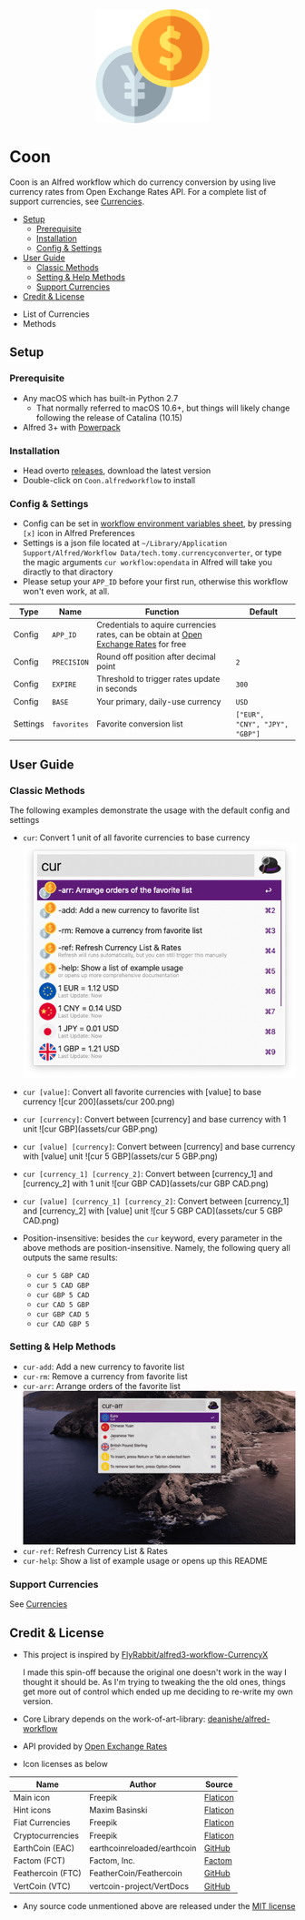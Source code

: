 <div align="center">
    <img src="./src/icon.png" width="200" height="200">
</div>

# Coon

Coon is an Alfred workflow which do currency conversion by using live currency rates from Open Exchange Rates API. For a complete list of support currencies, see [Currencies](./Currencies.md).

<!-- MarkdownTOC autolink="true" -->

- [Setup](#setup)
  - [Prerequisite](#prerequisite)
  - [Installation](#installation)
  - [Config & Settings](#config--settings)
- [User Guide](#user-guide)
  - [Classic Methods](#classic-methods)
  - [Setting & Help Methods](#setting--help-methods)
  - [Support Currencies](#support-currencies)
- [Credit & License](#credit--license)

<!-- /MarkdownTOC -->

* List of Currencies
* Methods

## Setup

### Prerequisite

* Any macOS which has built-in Python 2.7
  * That normally referred to macOS 10.6+, but things will likely change following the release of Catalina (10.15)
* Alfred 3+ with [Powerpack](https://www.alfredapp.com/powerpack/)

### Installation

* Head overto [releases](https://github.com/tomy0000000/coon/releases), download the latest version
* Double-click on `Coon.alfredworkflow` to install

### Config & Settings

* Config can be set in [workflow environment variables sheet](https://www.alfredapp.com/help/workflows/advanced/variables/#environment), by pressing `[x]` icon in Alfred Preferences
* Settings is a json file located at `~/Library/Application Support/Alfred/Workflow Data/tech.tomy.currencyconverter`, or type the magic arguments `cur workflow:opendata` in Alfred will take you diractly to that diractory
* Please setup your `APP_ID` before your first run, otherwise this workflow won't even work, at all.

| Type     | Name        | Function                                                     | Default                        |
| -------- | ----------- | ------------------------------------------------------------ | ------------------------------ |
| Config   | `APP_ID`    | Credentials to aquire currencies rates, can be obtain at [Open Exchange Rates](https://openexchangerates.org/) for free |                                |
| Config   | `PRECISION` | Round off position after decimal point                       | `2`                            |
| Config   | `EXPIRE`    | Threshold to trigger rates update in seconds                 | `300`                          |
| Config   | `BASE`      | Your primary, daily-use currency                             | `USD`                          |
| Settings | `favorites` | Favorite conversion list                                     | `["EUR", "CNY", "JPY", "GBP"]` |

## User Guide

### Classic Methods

The following examples demonstrate the usage with the default config and settings

* `cur`: Convert 1 unit of all favorite currencies to base currency
![cur](assets/cur.png)
* `cur [value]`: Convert all favorite currencies with [value] to base currency
![cur 200](assets/cur 200.png)
* `cur [currency]`: Convert between [currency] and base currency with 1 unit
![cur GBP](assets/cur GBP.png)
* `cur [value] [currency]`: Convert between [currency] and base currency with [value] unit
![cur 5 GBP](assets/cur 5 GBP.png)
* `cur [currency_1] [currency_2]`: Convert between [currency_1] and [currency_2] with 1 unit
![cur GBP CAD](assets/cur GBP CAD.png)
* `cur [value] [currency_1] [currency_2]`: Convert between [currency_1] and [currency_2] with [value] unit
![cur 5 GBP CAD](assets/cur 5 GBP CAD.png)

* Position-insensitive: besides the `cur` keyword, every parameter in the above methods are position-insensitive. Namely, the following query all outputs the same results:
  * `cur 5 GBP CAD`
  * `cur 5 CAD GBP`
  * `cur GBP 5 CAD`
  * `cur CAD 5 GBP`
  * `cur GBP CAD 5`
  * `cur CAD GBP 5`

### Setting & Help Methods

* `cur-add`: Add a new currency to favorite list
* `cur-rm`: Remove a currency from favorite list
* `cur-arr`: Arrange orders of the favorite list
![cur-arr](assets/cur-arr.gif)
* `cur-ref`: Refresh Currency List & Rates
* `cur-help`: Show a list of example usage or opens up this README

### Support Currencies

See [Currencies](./Currencies.md)

## Credit & License

* This project is inspired by [FlyRabbit/alfred3-workflow-CurrencyX](https://github.com/FlyRabbit/alfred3-workflow-CurrencyX)

  I made this spin-off because the original one doesn't work in the way I thought it should be. As I'm trying to tweaking the the old ones, things get more out of control which ended up me deciding to re-write my own version.

* Core Library depends on the work-of-art-library: [deanishe/alfred-workflow](https://github.com/deanishe/alfred-workflow)
* API provided by [Open Exchange Rates](https://openexchangerates.org/)
* Icon licenses as below

| Name              | Author                      | Source                                                       |
| ----------------- | --------------------------- | ------------------------------------------------------------ |
| Main icon         | Freepik                     | [Flaticon](https://www.flaticon.com/free-icon/exchange_1924021) |
| Hint icons        | Maxim Basinski              | [Flaticon](https://www.flaticon.com/packs/universal-icons)   |
| Fiat Currencies   | Freepik                     | [Flaticon](https://www.flaticon.com/packs/countrys-flags)    |
| Cryptocurrencies  | Freepik                     | [Flaticon](https://www.flaticon.com/packs/ecommerce-and-payment-method-logos) |
| EarthCoin (EAC)   | earthcoinreloaded/earthcoin | [GitHub](https://github.com/earthcoinreloaded/earthcoin)     |
| Factom (FCT)      | Factom, Inc.                | [Factom](https://www.factom.com/trademarks/)                 |
| Feathercoin (FTC) | FeatherCoin/Feathercoin     | [GitHub](https://github.com/FeatherCoin/Feathercoin)         |
| VertCoin (VTC)    | vertcoin-project/VertDocs   | [GitHub](https://github.com/vertcoin-project/VertDocs)       |

* Any source code unmentioned above are released under the [MIT license](https://github.com/tomy0000000/coon/blob/master/LICENSE)